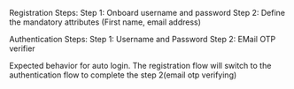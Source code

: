Registration Steps:
    Step 1: Onboard username and password
    Step 2: Define the mandatory attributes (First name, email address)


Authentication Steps:
    Step 1: Username and Password
    Step 2: EMail OTP verifier

Expected behavior for auto login.
    The registration flow will switch to the authentication flow to complete the step 2(email otp verifying)